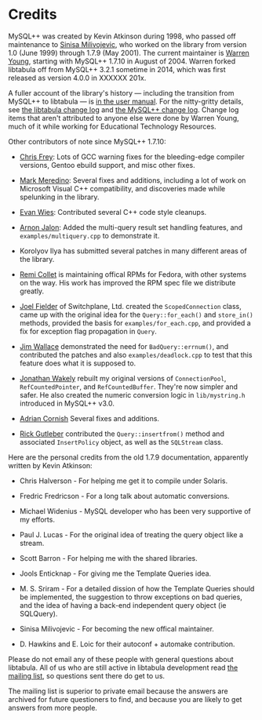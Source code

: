 Credits
====

MySQL++ was created by Kevin Atkinson during 1998, who passed off
maintenance to [Sinisa Milivojevic](mailto:sinisa@mysql.com), who worked
on the library from version 1.0 (June 1999) through 1.7.9 (May 2001).
The current maintainer is [Warren Young](mailto:wyoung@libtabula.org),
starting with MySQL++ 1.7.10 in August of 2004.  Warren forked libtabula
off from MySQL++ 3.2.1 sometime in 2014, which was first released as
version 4.0.0 in XXXXXX 201x.

A fuller account of the library's history &mdash; including the
transition from MySQL++ to libtabula &mdash; is [in the user manual][1].
For the nitty-gritty details, see [the libtabula change log][2] and
[the MySQL++ change log][3]. Change log items that aren't attributed to
anyone else were done by Warren Young, much of it while working for
Educational Technology Resources.


Other contributors of note since MySQL++ 1.7.10:

*   [Chris Frey](mailto:cdfrey@foursquare.net): Lots of GCC warning fixes
    for the bleeding-edge compiler versions, Gentoo ebuild support,
    and misc other fixes.

*   [Mark Meredino](mailto:Mark_Merendino@cnt.com): Several fixes and
    additions, including a lot of work on Microsoft Visual C++
    compatibility, and discoveries made while spelunking in the
    library.

*   [Evan Wies](mailto:evan@athenacr.com): Contributed several C++ code
    style cleanups.

*   [Arnon Jalon](mailto:Arnon.Jalon@247RealMedia.com): Added the
    multi-query result set handling features, and
    `examples/multiquery.cpp` to demonstrate it.

*   Korolyov Ilya has submitted several patches in many different
    areas of the library.

*   [Remi Collet](mailto:Liste@FamilleCollet.com) is maintaining
    offical RPMs for Fedora, with other systems on the way.  His work
    has improved the RPM spec file we distribute greatly.

*   [Joel Fielder](mailto:joel.fielder@switchplane.com) of Switchplane,
    Ltd. created the `ScopedConnection` class, came up with the
    original idea for the `Query::for_each()` and `store_in()` methods,
    provided the basis for `examples/for_each.cpp`, and provided a fix
    for exception flag propagation in `Query`.

*   [Jim Wallace](mailto:jwallace@kaneva.com) demonstrated the need
    for `BadQuery::errnum()`, and contributed the patches and also
    `examples/deadlock.cpp` to test that this feature does what it is
    supposed to.

*   [Jonathan Wakely](mailto:mysql@kayari.org) rebuilt my original
    versions of `ConnectionPool`, `RefCountedPointer`, and
    `RefCountedBuffer`.  They're now simpler and safer.  He also
    created the numeric conversion logic in `lib/mystring.h` introduced
    in MySQL++ v3.0.

*   [Adrian Cornish](mailto:mysql@bluedreamer.com)  Several fixes and
    additions.

*   [Rick Gutleber](mailto:rgutleber@above.net) contributed the
    `Query::insertfrom()` method and associated `InsertPolicy` object,
    as well as the `SQLStream` class.

Here are the personal credits from the old 1.7.9 documentation,
apparently written by Kevin Atkinson:

*   Chris Halverson - For helping me get it to compile under Solaris.

*   Fredric Fredricson - For a long talk about automatic conversions.

*   Michael Widenius - MySQL developer who has been very
    supportive of my efforts.

*   Paul J. Lucas - For the original idea of treating the query object
    like a stream.

*   Scott Barron - For helping me with the shared libraries.

*   Jools Enticknap - For giving me the Template Queries idea.

*   M. S. Sriram - For a detailed dission of how the Template Queries
    should be implemented, the suggestion to throw exceptions on bad
    queries, and the idea of having a back-end independent query object
    (ie SQLQuery).

*   Sinisa Milivojevic - For becoming the new offical maintainer.

*   D. Hawkins and E. Loic for their autoconf + automake contribution.

Please do not email any of these people with general questions about
libtabula. All of us who are still active in libtabula development read
[the mailing list][4], so questions sent there do get to us.

The mailing list is superior to private email because the answers are
archived for future questioners to find, and because you are likely to
get answers from more people.


[1]: http://libtabula.org/doc/html/userman/index.html#history
[2]: ChangeLog.md
[3]: http://tangentsoft.com/mysql++/ChangeLog
[4]: http://libtabula.org/ml/
